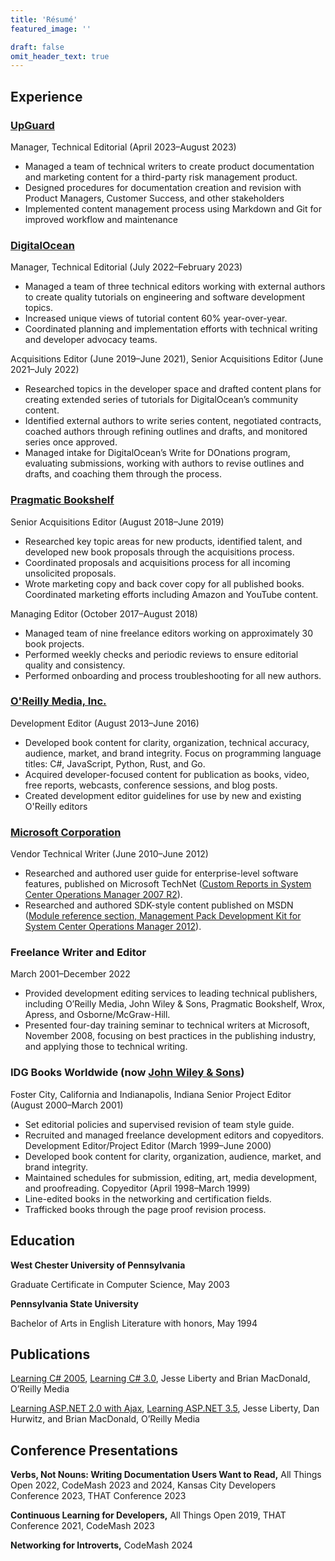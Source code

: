 ```yaml
---
title: 'Résumé'
featured_image: ''

draft: false
omit_header_text: true
---
```



## Experience
### [UpGuard](https://www.upguard.com/)
Manager, Technical Editorial (April 2023–August 2023)
* Managed a team of technical writers to create product documentation and marketing content for a third-party risk management product.
* Designed procedures for documentation creation and revision with Product Managers, Customer Success, and other stakeholders
* Implemented content management process using Markdown and Git for improved workflow and maintenance
### [DigitalOcean](https://do.co/w4do)
Manager, Technical Editorial (July 2022–February 2023)
* Managed a team of three technical editors working with external authors to create quality tutorials on engineering and software development topics.
* Increased unique views of tutorial content 60% year-over-year.
* Coordinated planning and implementation efforts with technical writing and developer advocacy teams.

Acquisitions Editor (June 2019–June 2021), Senior Acquisitions Editor (June 2021–July 2022)
* Researched topics in the developer space and drafted content plans for creating extended series of tutorials for DigitalOcean’s community content.
* Identified external authors to write series content, negotiated contracts, coached authors through refining outlines and drafts, and monitored series once approved.
* Managed intake for DigitalOcean’s Write for DOnations program, evaluating submissions, working with authors to revise outlines and drafts, and coaching them through the process.
### [Pragmatic Bookshelf](https://www.pragprog.com)
Senior Acquisitions Editor (August 2018–June 2019)
* Researched key topic areas for new products, identified talent, and developed new book proposals through the acquisitions process. 
* Coordinated proposals and acquisitions process for all incoming unsolicited proposals.
* Wrote marketing copy and back cover copy for all published books. Coordinated marketing efforts including Amazon and YouTube content.

Managing Editor (October 2017–August 2018)
* Managed team of nine freelance editors working on approximately 30 book projects. 
* Performed weekly checks and periodic reviews to ensure editorial quality and consistency.
* Performed onboarding and process troubleshooting for all new authors.
### [O'Reilly Media, Inc.](https://www.oreilly.com)
Development Editor (August 2013–June 2016)
* Developed book content for clarity, organization, technical accuracy, audience, market, and brand integrity. Focus on programming language titles: C#, JavaScript, Python, Rust, and Go.
* Acquired developer-focused content for publication as books, video, free reports, webcasts, conference sessions, and blog posts.
* Created development editor guidelines for use by new and existing O'Reilly editors
### [Microsoft Corporation](https://www.microsoft.com)
Vendor Technical Writer (June 2010–June 2012)
* Researched and authored user guide for enterprise-level software features, published on Microsoft TechNet ([Custom Reports in System Center Operations Manager 2007 R2](https://learn.microsoft.com/en-us/previous-versions/system-center/operations-manager-2007-r2/gg508710(v=technet.10))).
* Researched and authored SDK-style content published on MSDN ([Module reference section, Management Pack Development Kit for System Center Operations Manager 2012](https://learn.microsoft.com/en-us/previous-versions/system-center/developer/jj130161(v=msdn.10))).
### Freelance Writer and Editor
March 2001–December 2022
* Provided development editing services to leading technical publishers, including O’Reilly Media, John Wiley & Sons, Pragmatic Bookshelf, Wrox, Apress, and Osborne/McGraw-Hill.
* Presented four-day training seminar to technical writers at Microsoft, November 2008, focusing on best practices in the publishing industry, and applying those to technical writing.
### IDG Books Worldwide (now [John Wiley & Sons](https://www.wiley.com))
Foster City, California and Indianapolis, Indiana
Senior Project Editor (August 2000–March 2001)
* Set editorial policies and supervised revision of team style guide.
* Recruited and managed freelance development editors and copyeditors.
Development Editor/Project Editor (March 1999–June 2000)
* Developed book content for clarity, organization, audience, market, and brand integrity.
* Maintained schedules for submission, editing, art, media development, and proofreading.
Copyeditor (April 1998–March 1999)
* Line-edited books in the networking and certification fields.
* Trafficked books through the page proof revision process.
## Education
**West Chester University of Pennsylvania**

Graduate Certificate in Computer Science, May 2003

**Pennsylvania State University**

Bachelor of Arts in English Literature with honors, May 1994
## Publications
[Learning C# 2005](https://www.oreilly.com/library/view/learning-c-2005/0596102097/), [Learning C# 3.0](https://www.oreilly.com/library/view/learning-c-30/9780596155018), Jesse Liberty and Brian MacDonald, O’Reilly Media

[Learning ASP.NET 2.0 with Ajax](https://www.oreilly.com/library/view/learning-aspnet-20/9780596513979), [Learning ASP.NET 3.5](https://www.oreilly.com/library/view/learning-aspnet-35/9780596518455), Jesse Liberty, Dan Hurwitz, and Brian MacDonald, O’Reilly Media
## Conference Presentations
**Verbs, Not Nouns: Writing Documentation Users Want to Read,** All Things Open 2022, CodeMash 2023 and 2024, Kansas City Developers Conference 2023, THAT Conference 2023

**Continuous Learning for Developers,** All Things Open 2019, THAT Conference 2021, CodeMash 2023

**Networking for Introverts,** CodeMash 2024

